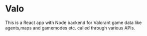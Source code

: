 # Valo

This is a React app with Node backend for Valorant game data like agents,maps and gamemodes etc. called through various APIs.
